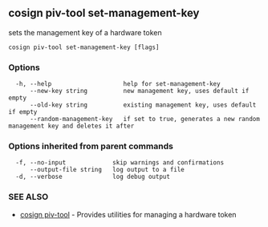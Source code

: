 ## cosign piv-tool set-management-key

sets the management key of a hardware token

```
cosign piv-tool set-management-key [flags]
```

### Options

```
  -h, --help                    help for set-management-key
      --new-key string          new management key, uses default if empty
      --old-key string          existing management key, uses default if empty
      --random-management-key   if set to true, generates a new random management key and deletes it after
```

### Options inherited from parent commands

```
  -f, --no-input             skip warnings and confirmations
      --output-file string   log output to a file
  -d, --verbose              log debug output
```

### SEE ALSO

* [cosign piv-tool](cosign_piv-tool.md)	 - Provides utilities for managing a hardware token

